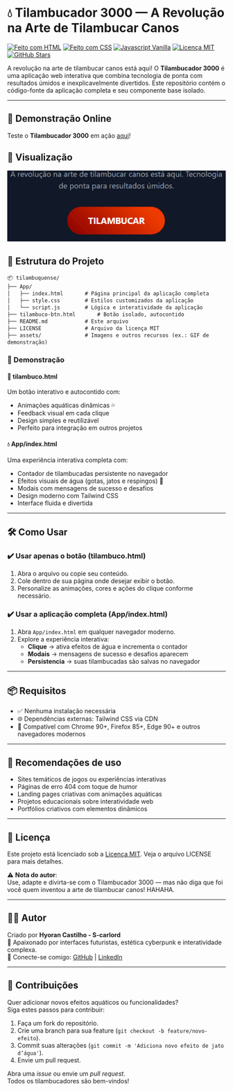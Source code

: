 # 💧 Tilambucador 3000 — A Revolução na Arte de Tilambucar Canos

[![Feito com HTML](https://img.shields.io/badge/feito%20com-HTML5-E34F26?logo=html5&logoColor=white)](https://developer.mozilla.org/pt-BR/docs/Web/HTML)
[![Feito com CSS](https://img.shields.io/badge/estilo-CSS3-1572B6?logo=css3&logoColor=white)](https://developer.mozilla.org/pt-BR/docs/Web/CSS)
[![Javascript Vanilla](https://img.shields.io/badge/JS-Vanilla-F7DF1E?logo=javascript&logoColor=black)](https://developer.mozilla.org/pt-BR/docs/Web/JavaScript)
[![Licença MIT](https://img.shields.io/badge/licença-MIT-green)](LICENSE)
[![GitHub Stars](https://img.shields.io/github/stars/S-carlord/tilambuquense)](https://github.com/S-carlord/tilambuquense/stargazers)

A revolução na arte de tilambucar canos está aqui! O **Tilambucador 3000** é uma aplicação web interativa que combina tecnologia de ponta com resultados úmidos e inexplicavelmente divertidos. Este repositório contém o código-fonte da aplicação completa e seu componente base isolado.

---

## 🚀 Demonstração Online

Teste o **Tilambucador 3000** em ação [aqui](https://S-caarlord/tilambuquense/App/)!

## 📸 Visualização

![Tilambucador 3000](assets/tilambucador-demo.gif)

## 📁 Estrutura do Projeto

```
📦 tilambuquense/
├── App/
│   ├── index.html       # Página principal da aplicação completa
│   ├── style.css        # Estilos customizados da aplicação
│   └── script.js        # Lógica e interatividade da aplicação
├── tilambuco-btn.html       # Botão isolado, autocontido
├── README.md            # Este arquivo
├── LICENSE              # Arquivo da licença MIT
├── assets/              # Imagens e outros recursos (ex.: GIF de demonstração)
```

### 🧪 Demonstração

#### 🔘 tilambuco.html

Um botão interativo e autocontido com:

- Animações aquáticas dinâmicas 💦
- Feedback visual em cada clique
- Design simples e reutilizável
- Perfeito para integração em outros projetos

#### 💧 App/index.html

Uma experiência interativa completa com:

- Contador de tilambucadas persistente no navegador
- Efeitos visuais de água (gotas, jatos e respingos) 🌊
- Modais com mensagens de sucesso e desafios
- Design moderno com Tailwind CSS
- Interface fluida e divertida

---

## 🛠️ Como Usar

### ✔️ Usar apenas o botão (tilambuco.html)

1. Abra o arquivo ou copie seu conteúdo.
2. Cole dentro de sua página onde desejar exibir o botão.
3. Personalize as animações, cores e ações do clique conforme necessário.

### ✔️ Usar a aplicação completa (App/index.html)

1. Abra `App/index.html` em qualquer navegador moderno.
2. Explore a experiência interativa:
   - **Clique** → ativa efeitos de água e incrementa o contador
   - **Modais** → mensagens de sucesso e desafios aparecem
   - **Persistencia** → suas tilambucadas são salvas no navegador

---

## 📦 Requisitos

- ✅ Nenhuma instalação necessária
- 🌐 Dependências externas: Tailwind CSS via CDN
- 🧠 Compatível com Chrome 90+, Firefox 85+, Edge 90+ e outros navegadores modernos

---

## 📌 Recomendações de uso

- Sites temáticos de jogos ou experiências interativas
- Páginas de erro 404 com toque de humor
- Landing pages criativas com animações aquáticas
- Projetos educacionais sobre interatividade web
- Portfólios criativos com elementos dinâmicos

---

## 📄 Licença

Este projeto está licenciado sob a [Licença MIT](LICENSE). Veja o arquivo LICENSE para mais detalhes.

⚠️ **Nota do autor**:  
Use, adapte e divirta-se com o Tilambucador 3000 — mas não diga que foi você quem inventou a arte de tilambucar canos! HAHAHA.

---

## 🙋‍♂️ Autor

Criado por **Hyoran Castilho - S-carlord**  
🌃 Apaixonado por interfaces futuristas, estética cyberpunk e interatividade complexa.  
📩 Conecte-se comigo: [GitHub](https://github.com/S-carlord) | [LinkedIn](https://www.linkedin.com/in/hyoran-c-760604364/)

---

## 🤝 Contribuições

Quer adicionar novos efeitos aquáticos ou funcionalidades?  
Siga estes passos para contribuir:

1. Faça um fork do repositório.
2. Crie uma branch para sua feature (`git checkout -b feature/novo-efeito`).
3. Commit suas alterações (`git commit -m 'Adiciona novo efeito de jato d’água'`).
4. Envie um pull request.

Abra uma _issue_ ou envie um _pull request_.  
Todos os tilambucadores são bem-vindos!
